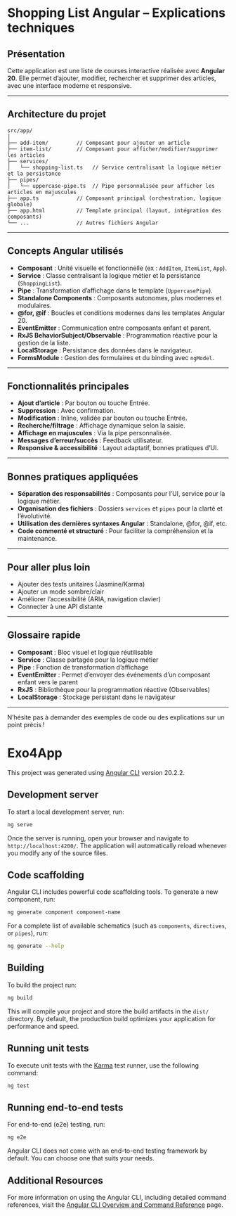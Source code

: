 # Shopping List Angular – Explications techniques

## Présentation

Cette application est une liste de courses interactive réalisée avec **Angular 20**. Elle permet d’ajouter, modifier, rechercher et supprimer des articles, avec une interface moderne et responsive.

---

## Architecture du projet

```
src/app/
│
├── add-item/         // Composant pour ajouter un article
├── item-list/        // Composant pour afficher/modifier/supprimer les articles
├── services/
│   └── shopping-list.ts   // Service centralisant la logique métier et la persistance
├── pipes/
│   └── uppercase-pipe.ts  // Pipe personnalisée pour afficher les articles en majuscules
├── app.ts            // Composant principal (orchestration, logique globale)
├── app.html          // Template principal (layout, intégration des composants)
└── ...               // Autres fichiers Angular
```

---

## Concepts Angular utilisés

- **Composant** : Unité visuelle et fonctionnelle (ex : `AddItem`, `ItemList`, `App`).
- **Service** : Classe centralisant la logique métier et la persistance (`ShoppingList`).
- **Pipe** : Transformation d’affichage dans le template (`UppercasePipe`).
- **Standalone Components** : Composants autonomes, plus modernes et modulaires.
- **@for, @if** : Boucles et conditions modernes dans les templates Angular 20.
- **EventEmitter** : Communication entre composants enfant et parent.
- **RxJS BehaviorSubject/Observable** : Programmation réactive pour la gestion de la liste.
- **LocalStorage** : Persistance des données dans le navigateur.
- **FormsModule** : Gestion des formulaires et du binding avec `ngModel`.

---

## Fonctionnalités principales

- **Ajout d’article** : Par bouton ou touche Entrée.
- **Suppression** : Avec confirmation.
- **Modification** : Inline, validée par bouton ou touche Entrée.
- **Recherche/filtrage** : Affichage dynamique selon la saisie.
- **Affichage en majuscules** : Via la pipe personnalisée.
- **Messages d’erreur/succès** : Feedback utilisateur.
- **Responsive & accessibilité** : Layout adaptatif, bonnes pratiques d’UI.

---

## Bonnes pratiques appliquées

- **Séparation des responsabilités** : Composants pour l’UI, service pour la logique métier.
- **Organisation des fichiers** : Dossiers `services` et `pipes` pour la clarté et l’évolutivité.
- **Utilisation des dernières syntaxes Angular** : Standalone, @for, @if, etc.
- **Code commenté et structuré** : Pour faciliter la compréhension et la maintenance.

---

## Pour aller plus loin

- Ajouter des tests unitaires (Jasmine/Karma)
- Ajouter un mode sombre/clair
- Améliorer l’accessibilité (ARIA, navigation clavier)
- Connecter à une API distante

---

## Glossaire rapide

- **Composant** : Bloc visuel et logique réutilisable
- **Service** : Classe partagée pour la logique métier
- **Pipe** : Fonction de transformation d’affichage
- **EventEmitter** : Permet d’envoyer des événements d’un composant enfant vers le parent
- **RxJS** : Bibliothèque pour la programmation réactive (Observables)
- **LocalStorage** : Stockage persistant dans le navigateur

---

N’hésite pas à demander des exemples de code ou des explications sur un point précis !
# Exo4App

This project was generated using [Angular CLI](https://github.com/angular/angular-cli) version 20.2.2.

## Development server

To start a local development server, run:

```bash
ng serve
```

Once the server is running, open your browser and navigate to `http://localhost:4200/`. The application will automatically reload whenever you modify any of the source files.

## Code scaffolding

Angular CLI includes powerful code scaffolding tools. To generate a new component, run:

```bash
ng generate component component-name
```

For a complete list of available schematics (such as `components`, `directives`, or `pipes`), run:

```bash
ng generate --help
```

## Building

To build the project run:

```bash
ng build
```

This will compile your project and store the build artifacts in the `dist/` directory. By default, the production build optimizes your application for performance and speed.

## Running unit tests

To execute unit tests with the [Karma](https://karma-runner.github.io) test runner, use the following command:

```bash
ng test
```

## Running end-to-end tests

For end-to-end (e2e) testing, run:

```bash
ng e2e
```

Angular CLI does not come with an end-to-end testing framework by default. You can choose one that suits your needs.

## Additional Resources

For more information on using the Angular CLI, including detailed command references, visit the [Angular CLI Overview and Command Reference](https://angular.dev/tools/cli) page.
